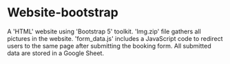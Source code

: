 # Website-bootstrap
A 'HTML' website using 'Bootstrap 5' toolkit. 'Img.zip' file gathers all pictures in the website. 
'form_data.js' includes a JavaScript code to redirect users to the same page after submitting the booking form. All submitted data are stored in a Google Sheet. 
